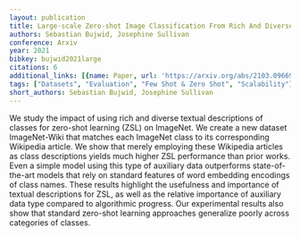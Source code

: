 ```yaml
---
layout: publication
title: Large-scale Zero-shot Image Classification From Rich And Diverse Textual Descriptions
authors: Sebastian Bujwid, Josephine Sullivan
conference: Arxiv
year: 2021
bibkey: bujwid2021large
citations: 6
additional_links: [{name: Paper, url: 'https://arxiv.org/abs/2103.09669'}]
tags: ["Datasets", "Evaluation", "Few Shot & Zero Shot", "Scalability"]
short_authors: Sebastian Bujwid, Josephine Sullivan
---
```

We study the impact of using rich and diverse textual descriptions of classes
for zero-shot learning (ZSL) on ImageNet. We create a new dataset ImageNet-Wiki
that matches each ImageNet class to its corresponding Wikipedia article. We
show that merely employing these Wikipedia articles as class descriptions
yields much higher ZSL performance than prior works. Even a simple model using
this type of auxiliary data outperforms state-of-the-art models that rely on
standard features of word embedding encodings of class names. These results
highlight the usefulness and importance of textual descriptions for ZSL, as
well as the relative importance of auxiliary data type compared to algorithmic
progress. Our experimental results also show that standard zero-shot learning
approaches generalize poorly across categories of classes.